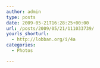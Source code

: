 ```yaml
---
author: admin
type: posts
date: 2009-05-21T16:28:25+00:00
url: /posts/2009/05/21/111033739/
yourls_shorturl:
  - http://lobban.org/i/4a
categories:
  - Photos

---
```

<div class="figure">
  <img src="https://andy.lobban.org/photo/1280/111033739/1/n6SoNyvfPnr81waqs3rHfqmb" alt="" />
</div>